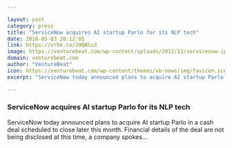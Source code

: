 ```yaml
---

layout: post
category: press
title: "ServiceNow acquires AI startup Parlo for its NLP tech"
date: 2018-05-03 20:12:05
link: https://vrhk.co/2HQNlu3
image: https://venturebeat.com/wp-content/uploads/2012/12/servicenow-ipo.jpg?fit=640%2C478&strip=all
domain: venturebeat.com
author: "VentureBeat"
icon: https://venturebeat.com/wp-content/themes/vb-news/img/favicon.ico
excerpt: "ServiceNow today announced plans to acquire AI startup Parlo in a cash deal scheduled to close later this month. Financial details of the deal are not being disclosed at this time, a company spokes…"

---
```


### ServiceNow acquires AI startup Parlo for its NLP tech

ServiceNow today announced plans to acquire AI startup Parlo in a cash deal scheduled to close later this month. Financial details of the deal are not being disclosed at this time, a company spokes…
